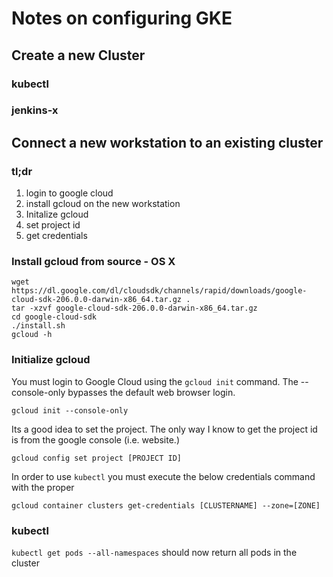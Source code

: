 # Notes on configuring GKE

## Create a new Cluster
### kubectl

### jenkins-x


## Connect a new workstation to an existing cluster
### tl;dr
1) login to google cloud
2) install gcloud on the new workstation
3) Initalize gcloud
4) set project id
5) get credentials

### Install gcloud from source - OS X
```
wget https://dl.google.com/dl/cloudsdk/channels/rapid/downloads/google-cloud-sdk-206.0.0-darwin-x86_64.tar.gz .
tar -xzvf google-cloud-sdk-206.0.0-darwin-x86_64.tar.gz
cd google-cloud-sdk
./install.sh
gcloud -h
```
### Initialize gcloud
You must login to Google Cloud using the `gcloud init` command. The --console-only bypasses the default web browser login.
```
gcloud init --console-only
```
Its a good idea to set the project.  The only way I know to get the project id is from the google console (i.e. website.)
```
gcloud config set project [PROJECT ID]
```
In order to use `kubectl` you must execute the below credentials command with the proper 
```
gcloud container clusters get-credentials [CLUSTERNAME] --zone=[ZONE]
```
### kubectl
`kubectl get pods --all-namespaces` should now return all pods in the cluster
